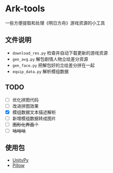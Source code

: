 # Ark-tools

一些方便提取和处理《明日方舟》游戏资源的小工具

## 文件说明

- `download_res.py` 检查并自动下载更新的游戏资源
- `gen_avg.py` 解包剧情人物立绘差分资源
- `gen_face.py` 把解包好的立绘差分拼在一起 
- `equip_data.py` 解析模组数据

## TODO

- [ ] 优化拼图代码
- [ ] 改进拼图效果
- [x] 模组数据文本描述解析
- [ ] 新增模组数据转成图片
- [ ] ~~图形化界面？~~
- [ ] ~~咕咕咕~~

## 使用包

 - [UnityPy](https://github.com/K0lb3/UnityPy) 
 - [Pillow](https://github.com/python-pillow/Pillow)



